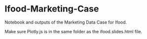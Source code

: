 # Ifood-Marketing-Case
Notebook and outputs of the Marketing Data Case for Ifood.

Make sure Plotly.js is in the same folder as the ifood.slides.html file.
